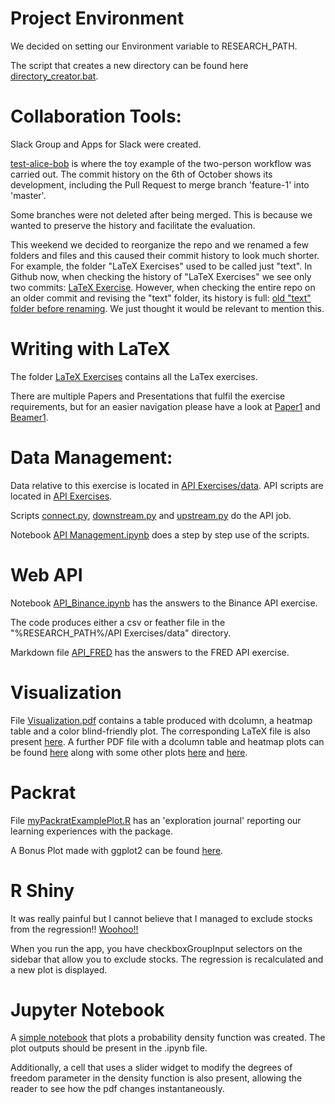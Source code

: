 # Project Environment
We decided on setting our Environment variable to RESEARCH_PATH.

The script that creates a new directory can be found here [directory_creator.bat](Command%20Line%20Exercises/directory_creator.bat).

# Collaboration Tools:
Slack Group and Apps for Slack were created.

[test-alice-bob](test-alice-bob) is where the toy example of the two-person workflow was carried out. The commit history on the 6th of October shows its development, including the Pull Request to merge branch 'feature-1' into 'master'.

Some branches were not deleted after being merged. This is because we wanted to preserve the history and facilitate the evaluation.

This weekend we decided to reorganize the repo and we renamed a few folders and files and this caused their commit history to look much shorter. For example, the folder "LaTeX Exercises" used to be called just "text". In Github now, when checking the history of "LaTeX Exercises" we see only two commits: [LaTeX Exercise](https://github.com/TobiasKloepper/Digital-Tools-for-Finance/commits/master/LaTeX%20Exercises). However, when checking the entire repo on an older commit and revising the "text" folder, its history is full: [old "text" folder before renaming](https://github.com/TobiasKloepper/Digital-Tools-for-Finance/commits/3927138639e22ba7f954d65d5dd6b5b4cc903661/text). We just thought it would be relevant to mention this.

# Writing with LaTeX
The folder [LaTeX Exercises](LaTeX%20Exercises) contains all the LaTex exercises.

There are multiple Papers and Presentations that fulfil the exercise requirements, but for an easier navigation please have a look at [Paper1](LaTeX%20Exercises/paper/Paper1.pdf) and [Beamer1](LaTeX%20Exercises/presentation/beamer1.pdf).

# Data Management:
Data relative to this exercise is located in [API Exercises/data](API%20Exercises/data).
API scripts are located in [API Exercises](API%20Exercises).

Scripts [connect.py](API%20Exercises/connect.py), [downstream.py](API%20Exercises/downstream.py) and [upstream.py](API%20Exercises/upstream.py) do the API job.

Notebook [API Management.ipynb](API%20Exercises/API%20Management.ipynb) does a step by step use of the scripts.

# Web API
Notebook [API_Binance.ipynb](API%20Exercises/API_Binance.ipynb) has the answers to the Binance API exercise. 

The code produces either a csv or feather file in the "%RESEARCH_PATH%/API Exercises/data" directory.

Markdown file [API_FRED](API%20Exercises/API_FRED.md) has the answers to the FRED API exercise.

# Visualization
File [Visualization.pdf](Visualization/Visualization.pdf) contains a table produced with dcolumn, a heatmap table and a color blind-friendly plot. The corresponding LaTeX file is also present [here](Visualization/marco_visualization.tex). A further PDF file with a dcolumn table and heatmap plots can be found [here](Visualization/marco_visualization.pdf) along with some other plots [here](Visualization/r_gb_5counts.pdf) and [here](Visualization/heat_hist.pdf).

# Packrat
File [myPackratExamplePlot.R](Knowledge%20Transfer/1_packrat/myPackratExamplePlot.R) has an 'exploration journal' reporting our learning experiences with the package.

A Bonus Plot made with ggplot2 can be found [here](Knowledge%20Transfer/1_packrat/diamonds_plot.pdf).

# R Shiny
It was really painful but I cannot believe that I managed to exclude stocks from the regression!!
[Woohoo!!](Knowledge%20Transfer/2_R_Shiny_Stuff/digital-tools-for-finance/r-shiny-tutorial/app.R)

When you run the app, you have checkboxGroupInput selectors on the sidebar that allow you to exclude stocks. The regression is recalculated and a new plot is displayed.

# Jupyter Notebook
A [simple notebook](Jupyter%20Notebook/students_t_distrib.ipynb) that plots a probability density function was created. The plot outputs should be present in the .ipynb file.

Additionally, a cell that uses a slider widget to modify the degrees of freedom parameter in the density function is also present, allowing the reader to see how the pdf changes instantaneously.
